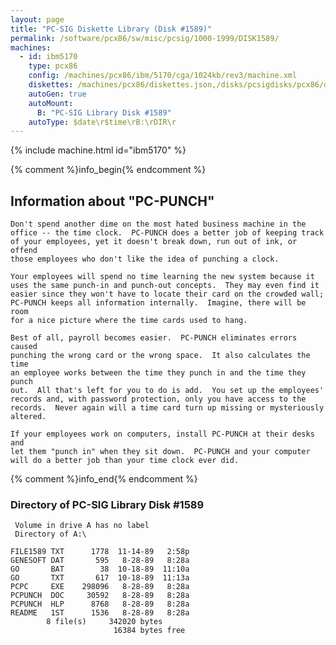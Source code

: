 ```yaml
---
layout: page
title: "PC-SIG Diskette Library (Disk #1589)"
permalink: /software/pcx86/sw/misc/pcsig/1000-1999/DISK1589/
machines:
  - id: ibm5170
    type: pcx86
    config: /machines/pcx86/ibm/5170/cga/1024kb/rev3/machine.xml
    diskettes: /machines/pcx86/diskettes.json,/disks/pcsigdisks/pcx86/diskettes.json
    autoGen: true
    autoMount:
      B: "PC-SIG Library Disk #1589"
    autoType: $date\r$time\rB:\rDIR\r
---
```


{% include machine.html id="ibm5170" %}

{% comment %}info_begin{% endcomment %}

## Information about "PC-PUNCH"

    Don't spend another dime on the most hated business machine in the
    office -- the time clock.  PC-PUNCH does a better job of keeping track
    of your employees, yet it doesn't break down, run out of ink, or offend
    those employees who don't like the idea of punching a clock.
    
    Your employees will spend no time learning the new system because it
    uses the same punch-in and punch-out concepts.  They may even find it
    easier since they won't have to locate their card on the crowded wall;
    PC-PUNCH keeps all information internally.  Imagine, there will be room
    for a nice picture where the time cards used to hang.
    
    Best of all, payroll becomes easier.  PC-PUNCH eliminates errors caused
    punching the wrong card or the wrong space.  It also calculates the time
    an employee works between the time they punch in and the time they punch
    out.  All that's left for you to do is add.  You set up the employees'
    records and, with password protection, only you have access to the
    records.  Never again will a time card turn up missing or mysteriously
    altered.
    
    If your employees work on computers, install PC-PUNCH at their desks and
    let them "punch in" when they sit down.  PC-PUNCH and your computer
    will do a better job than your time clock ever did.
{% comment %}info_end{% endcomment %}


### Directory of PC-SIG Library Disk #1589

     Volume in drive A has no label
     Directory of A:\

    FILE1589 TXT      1778  11-14-89   2:58p
    GENESOFT DAT       595   8-28-89   8:28a
    GO       BAT        38  10-18-89  11:10a
    GO       TXT       617  10-18-89  11:13a
    PCPC     EXE    298096   8-28-89   8:28a
    PCPUNCH  DOC     30592   8-28-89   8:28a
    PCPUNCH  HLP      8768   8-28-89   8:28a
    README   1ST      1536   8-28-89   8:28a
            8 file(s)     342020 bytes
                           16384 bytes free
